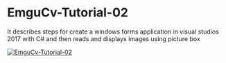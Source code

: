 # EmguCv-Tutorial-02
It describes steps for create a windows forms application in visual studios 2017 with C# and then reads and displays images using picture box

[![EmguCv-Tutorial-02](https://img.youtube.com/vi/AhMIBNMM0ok/0.jpg)](https://www.youtube.com/watch?v=AhMIBNMM0ok)
